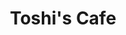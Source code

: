 ---
layout: place
title: "Toshi's Cafe"
permalink: /north-carolina/greensboro/toshi-s-cafe.html
stateAbbr: NC
stateName: North Carolina
cityName: Greensboro
seo:
  name: "Toshi's Cafe"
  type: Restaurant
  links: http://www.toshiscafe.com/
description: "Toshi's Cafe serves delicious sushi in Greensboro, North Carolina. Try fresh Japanese dishes for a great dining experience. "
place_id: ChIJ8w66dqIaU4gRifbD8WqBuvQ
photos:
  - name: >-
      places/ChIJ8w66dqIaU4gRifbD8WqBuvQ/photos/AeeoHcIuhRI_gtaA5YAYZh1wunbpFoofR5o0MG2P4j4oEnElB8RGuVFNULo3QAsZCOim3OI-uZNQAUCCrcGs2zJ78sZSlZ9yuN_R4PhJikIj60RTAV_iJh-nkwc0DgR9iiQZJAedlgHeollMB1nn0Tk_eDpRBpK4HJV1Iw6Y9wjLDS5wd8OGwQDzlQTlhzBv3I3Uho04KDIr-kxfFZ2Z7TsbEwobK9CltcL_cSaqJtU7p96fKJFIt4-3GLVk3NRs2W3_M2OzmJwcQR10Vfz4f3TZgzgVBYBhSaJsj_50DkaKcBm7Zg
    widthPx: 4496
    heightPx: 3000
    authorAttributions:
      - displayName: Toshi's Cafe
        uri: https://maps.google.com/maps/contrib/116924079762543600482
        photoUri: >-
          https://lh3.googleusercontent.com/a-/ALV-UjVnzRQiPjixDXOMLBaHhWCESJNalZbdPi6wKlZ38YIlIay5cHVH=s100-p-k-no-mo
    flagContentUri: >-
      https://www.google.com/local/imagery/report/?cb_client=maps_api_places.places_api&image_key=!1e10!2sAF1QipP0n8Z4_H3HEywyMfD0UWiek2ffvPtWfx5zWhVR&hl=en-US
    googleMapsUri: >-
      https://www.google.com/maps/place//data=!3m4!1e2!3m2!1sAF1QipP0n8Z4_H3HEywyMfD0UWiek2ffvPtWfx5zWhVR!2e10!4m2!3m1!1s0x88531aa276ba0ef3:0xf4ba816af1c3f689
  - name: >-
      places/ChIJ8w66dqIaU4gRifbD8WqBuvQ/photos/AeeoHcJjCS1sI0jj4KVsnclECdrarzkx5P4VGxI6JeGmxld9n5SOwlqEtUTofuudZWTo8Cr7gbxHnLM5NSCcBE1Hqo0UZvvFfX2kdPLtAwtV33xn3x2FgZm_LFFbz_AA-C8NCEvQldtQDif-YPqcwE8Y6RJDsogPUTSaqifAG7oFwqD2h-dts5dBiATzaD-U9xRciBg15U5PJ5Qhb306WfKaopAas-1R_3n4I2Fo0LSzmKgeTEP2k1vc3ZK_AGhhDwkkXMyWdNMwU-Y5T__ezTATzh9A2G4RPLilvBaMc_0Aa80BWLFcFsrIVwYgy7L8m9wSm82IcABQwy_Qi4j9AwvRJjsctXLfeVFSv4hjRwbjxUXws3E9WwiSwKrSNWfdsAaeyF_yD9TEiP65xtNAEb1D9S7bJmBw1yVE4OdaIPPIFQdWdg
    widthPx: 3024
    heightPx: 4032
    authorAttributions:
      - displayName: Anna
        uri: https://maps.google.com/maps/contrib/104061187193373077363
        photoUri: >-
          https://lh3.googleusercontent.com/a-/ALV-UjVkui35sTVNHwTjrlnvryW4ZdzSt7kCNMgmQOHIVR1IfL9iZVCbvA=s100-p-k-no-mo
    flagContentUri: >-
      https://www.google.com/local/imagery/report/?cb_client=maps_api_places.places_api&image_key=!1e10!2sCIHM0ogKEICAgMCIm_qsfA&hl=en-US
    googleMapsUri: >-
      https://www.google.com/maps/place//data=!3m4!1e2!3m2!1sCIHM0ogKEICAgMCIm_qsfA!2e10!4m2!3m1!1s0x88531aa276ba0ef3:0xf4ba816af1c3f689
  - name: >-
      places/ChIJ8w66dqIaU4gRifbD8WqBuvQ/photos/AeeoHcLYy155nUADr7g1U11aOKM-XInt_Epr0V-wPePRkLCudOE2PbSh6WMTH7BfpDBwvfjmjJo9Lu8xeQ4-LkL4KkNxguJbMM9iTiUwXo-3MlngNbiMAP5OlQinEIm3sir64R8zzRQettN_F-GLmznDTFrGZl3Vi2dLcFkMZoxlJMefktLmJWyh_VDN5MUY4JhQM8EVJaCp985D56oOmJMs1QT93QbAch_7tZ47oO91uFx1bNMerU73CBnGy7Jz11AnGdKSRqOGiwBLvBRny_OA75gdzqJcxR3XUjLUW7U9JB38pw
    widthPx: 1170
    heightPx: 853
    authorAttributions:
      - displayName: Toshi's Cafe
        uri: https://maps.google.com/maps/contrib/116924079762543600482
        photoUri: >-
          https://lh3.googleusercontent.com/a-/ALV-UjVnzRQiPjixDXOMLBaHhWCESJNalZbdPi6wKlZ38YIlIay5cHVH=s100-p-k-no-mo
    flagContentUri: >-
      https://www.google.com/local/imagery/report/?cb_client=maps_api_places.places_api&image_key=!1e10!2sAF1QipO39LNhzmV7dRqzBPRN4k4gNlV0gh6FnE7N6RoQ&hl=en-US
    googleMapsUri: >-
      https://www.google.com/maps/place//data=!3m4!1e2!3m2!1sAF1QipO39LNhzmV7dRqzBPRN4k4gNlV0gh6FnE7N6RoQ!2e10!4m2!3m1!1s0x88531aa276ba0ef3:0xf4ba816af1c3f689
  - name: >-
      places/ChIJ8w66dqIaU4gRifbD8WqBuvQ/photos/AeeoHcIj7nqpJhSaPDE8Fmd16gNEKvU3gnRmDL8_578wbFvuo4wRezZBZVoCf_PiQf8LBBeJwf4Onm_N9up_ZalNYHY0sx0O-TzIe9R8z_bDynn0Pr0s25Vr6x3j02ZrL4rJCFQWcHAlCGeQ2mBsBR0m8S7Ncbi-H57TDtgce0UredhNIcTiV55puVlohHdfqeVfGRWmhRfIWuEwgiz7wPqoLW82EHew2EqJcslUZotv6uRLMgY3K5-ErY_xyhZ7iYNFiwX2eMqh2VIU6ofxTP9PRML7WEj1yP-bVDOJ3HBJr9Z4EA
    widthPx: 4032
    heightPx: 2269
    authorAttributions:
      - displayName: Toshi's Cafe
        uri: https://maps.google.com/maps/contrib/116924079762543600482
        photoUri: >-
          https://lh3.googleusercontent.com/a-/ALV-UjVnzRQiPjixDXOMLBaHhWCESJNalZbdPi6wKlZ38YIlIay5cHVH=s100-p-k-no-mo
    flagContentUri: >-
      https://www.google.com/local/imagery/report/?cb_client=maps_api_places.places_api&image_key=!1e10!2sAF1QipNRxAA-OYaoz1oh4PupugAqwPfVErh95WAOQaYA&hl=en-US
    googleMapsUri: >-
      https://www.google.com/maps/place//data=!3m4!1e2!3m2!1sAF1QipNRxAA-OYaoz1oh4PupugAqwPfVErh95WAOQaYA!2e10!4m2!3m1!1s0x88531aa276ba0ef3:0xf4ba816af1c3f689
  - name: >-
      places/ChIJ8w66dqIaU4gRifbD8WqBuvQ/photos/AeeoHcK4lkobpU8PpSVgHhcdio560x2cjpb19vIKQqxiP-K-hwQA-a93lGSTYE7HapDRy92F5gNIMEmSKr5rn8VTEDoSgneiD8gyXuvaNsnE9XQs-XIWDuOaK9rzXP1ZXMT4PcHtb5iXSuQb-D6J-3hPHeYWS96oYKAIWG7L3wDm6gg192C806tuUIjcVZO6pTmn2hLdmRvex7Rty-v_jIlo7jy4jEm-mcmnlb242mjLodg6LWgIn4SDXkbKTEvW1dvGD2hg2DYSFkeyrLbZch8mVV0WfVmN2YqrzY-SVTzpSfF9H2ZToZtdRDeAODVpq7faTRoBYW25Z6gHsdycUpE5dZwlVUgWYbbE0UfG98ArWvYsOxIquFrgKlgYTm_HqABeOHoNo9UkyphWHY8s-hjmgKdgihfuq6om2vQGlmBxk6CdiF3D
    widthPx: 4032
    heightPx: 3024
    authorAttributions:
      - displayName: Casey Casas
        uri: https://maps.google.com/maps/contrib/116217334616280567426
        photoUri: >-
          https://lh3.googleusercontent.com/a-/ALV-UjWwBLDQz8AuD7QECTcCvf4siFnvEbC39EY-sITs5wcPhIZLp4A=s100-p-k-no-mo
    flagContentUri: >-
      https://www.google.com/local/imagery/report/?cb_client=maps_api_places.places_api&image_key=!1e10!2sCIHM0ogKEICAgICT2o2iqQE&hl=en-US
    googleMapsUri: >-
      https://www.google.com/maps/place//data=!3m4!1e2!3m2!1sCIHM0ogKEICAgICT2o2iqQE!2e10!4m2!3m1!1s0x88531aa276ba0ef3:0xf4ba816af1c3f689
  - name: >-
      places/ChIJ8w66dqIaU4gRifbD8WqBuvQ/photos/AeeoHcLOcotlG_0SblnDnVqZe4Sup2RXZq9lrPXhn7ocXXO02cYDsHw00htOwiPLJC_t0apm_06mxBNtwp4cF7JrzA9sX78YfShycqT7N1rvvyoY0aoM0irsvTV0dHNXwYagRih4y1ANQGfs7Lh-iXSFtX7tvHsvd4x4swF7a53E6OINmonR5ohQ8M6MbpAjplYMWyicJp7v6pknaqZMpf0a4EPq_fduUH62k-ZDwO9pJg9ayF8tNaKlTtNacMtgkGHgfAMUturpIfnKr5PR7HNhBI74jOW7z_TltZz3kVrPGs65Hgy_d6cY45YmTIu_4-A1tkP0bVwKHYht0e_P9bvs323EPmAZhGYDf5c0HurMf_jKsV_CROWJLUpN4ll8aokPRxP_s3CWz3LM5ypHFNKrF29rk_7dPw0o_Edk3iQWE6lz2FWb
    widthPx: 4032
    heightPx: 3024
    authorAttributions:
      - displayName: SB Khan
        uri: https://maps.google.com/maps/contrib/114279812174800355755
        photoUri: >-
          https://lh3.googleusercontent.com/a-/ALV-UjUvX0CDzQhNcA0n13hLBkar1F_vwTLFhH6_FZVUZ3U4wKCLdwfFew=s100-p-k-no-mo
    flagContentUri: >-
      https://www.google.com/local/imagery/report/?cb_client=maps_api_places.places_api&image_key=!1e10!2sCIHM0ogKEICAgICBjIPfngE&hl=en-US
    googleMapsUri: >-
      https://www.google.com/maps/place//data=!3m4!1e2!3m2!1sCIHM0ogKEICAgICBjIPfngE!2e10!4m2!3m1!1s0x88531aa276ba0ef3:0xf4ba816af1c3f689
  - name: >-
      places/ChIJ8w66dqIaU4gRifbD8WqBuvQ/photos/AeeoHcL3y1WtNDfgHwTswzyqRuNCuvFNepKaypgSg5yc3jaoUzn8wKTLlbF4xGkRfBdg4qLUKkOMOVLw13remI7b8ca2ch2YrZy-ylrsjymRFzgbjBCcnpMxaXqX6lOo5RMyDP6JfjFFh7kNgtKqjlnkfMTKiXWE6FmzMz90EIOP-iovUHaJvq-FKuJJB3B5rCJZHOs0W0DMKz5TTOM5k8yJmOtL_IurWODGpoDvwikiivumVoKvqtv95EBuAb22k_oWcA1VkBf-SE618Jgc1WvyK26fqM63Ye1m1Q3IkSdZvnBZqZ0QMf7Bx6lsPtSs8Cup_bbEi7yOTIPlfa9YRz1upUm6OJKkVkR9wvyJyfx0f5KB5eqre_KDkMu5NCNsyUmp8iWRLvjsEmAQVOuLAarsZv3ItckgQUYEMfpDy2DWbzmdvA
    widthPx: 3024
    heightPx: 4032
    authorAttributions:
      - displayName: Luisa Sanchez Ulerio
        uri: https://maps.google.com/maps/contrib/102594725445951406960
        photoUri: >-
          https://lh3.googleusercontent.com/a-/ALV-UjUduN42apu9cXjB0Suwh1WteuE_OKDHWezv5pPwE3_F0htoOO3N=s100-p-k-no-mo
    flagContentUri: >-
      https://www.google.com/local/imagery/report/?cb_client=maps_api_places.places_api&image_key=!1e10!2sCIHM0ogKEICAgICZgK6_Ow&hl=en-US
    googleMapsUri: >-
      https://www.google.com/maps/place//data=!3m4!1e2!3m2!1sCIHM0ogKEICAgICZgK6_Ow!2e10!4m2!3m1!1s0x88531aa276ba0ef3:0xf4ba816af1c3f689
  - name: >-
      places/ChIJ8w66dqIaU4gRifbD8WqBuvQ/photos/AeeoHcKONr7uEprz_5KZB6mqSkgeLl-o8_LM6Ol3jsoJS4XQiDvXhBtEGRWrlzgszT2BzOkQBe4sKJBDXU5aNvVjU68JfXFKZ2gR5N6zuu4SlIh93pGLGg-EYbx8XXvWQLX35mjfM9Fu5G-x4KPiKIEjteCWETapOm4Y0rJlJ7O_V0LIRXcB9Q2IQwDrehPP1jPjSoVW95SogOO4NakYKDSgBmWyyJgxwfS5FFgg1m7jABzJqs4pYuPiAVCf31gwth-5k9-objmQOYAh9yneCpsgAJ_KSJSEgJBvmdr9YAHGX_6xIw
    widthPx: 4032
    heightPx: 3024
    authorAttributions:
      - displayName: Toshi's Cafe
        uri: https://maps.google.com/maps/contrib/116924079762543600482
        photoUri: >-
          https://lh3.googleusercontent.com/a-/ALV-UjVnzRQiPjixDXOMLBaHhWCESJNalZbdPi6wKlZ38YIlIay5cHVH=s100-p-k-no-mo
    flagContentUri: >-
      https://www.google.com/local/imagery/report/?cb_client=maps_api_places.places_api&image_key=!1e10!2sAF1QipMKOr0jcUShvexZbBlSeMGMW4e-t3QZKYmloedU&hl=en-US
    googleMapsUri: >-
      https://www.google.com/maps/place//data=!3m4!1e2!3m2!1sAF1QipMKOr0jcUShvexZbBlSeMGMW4e-t3QZKYmloedU!2e10!4m2!3m1!1s0x88531aa276ba0ef3:0xf4ba816af1c3f689
  - name: >-
      places/ChIJ8w66dqIaU4gRifbD8WqBuvQ/photos/AeeoHcIkiW5w1mFC0e3IZATlvchGHVlBfzKmW6_rTqhGMxQmx2YPca2JTLOBbS57uWhn9hcoZODhcuoyv5Z3lsLSI9eCi0jlb5LOwBoptaVvVGZX0ypFBRqQmzR341ELUjZEKu9eHTSwLRLTxbdqE_cNgvAYE9AmgQLYsuYzupg0JADJNL4ux9Bdy7_wgLaYrQUeK7VkZw-n5Gof2sYUD_ptlfOTUUclt2YwSCxFNahM6Qh6HToTkFm6ytdbpXU9CVAvQKdefGGFvld_D4sGqYi4xlB0KEVo2KohaCC0yQ-CsJ8XfA
    widthPx: 3024
    heightPx: 4032
    authorAttributions:
      - displayName: Toshi's Cafe
        uri: https://maps.google.com/maps/contrib/116924079762543600482
        photoUri: >-
          https://lh3.googleusercontent.com/a-/ALV-UjVnzRQiPjixDXOMLBaHhWCESJNalZbdPi6wKlZ38YIlIay5cHVH=s100-p-k-no-mo
    flagContentUri: >-
      https://www.google.com/local/imagery/report/?cb_client=maps_api_places.places_api&image_key=!1e10!2sAF1QipMpJsy2X0MNsBnYDAuOrh8E4EDwPDBznxVk8OR0&hl=en-US
    googleMapsUri: >-
      https://www.google.com/maps/place//data=!3m4!1e2!3m2!1sAF1QipMpJsy2X0MNsBnYDAuOrh8E4EDwPDBznxVk8OR0!2e10!4m2!3m1!1s0x88531aa276ba0ef3:0xf4ba816af1c3f689
  - name: >-
      places/ChIJ8w66dqIaU4gRifbD8WqBuvQ/photos/AeeoHcIxW9L2Mv1akKPWAnoXuwLjHIh02TwBbSgewWtDLGLx7FEsq7NZxGS-QC98AjnV3WWOiuixrJv1H47BSKu0tQfmaOPQxpU-ZIDjGou4O3iiC3TTGFXJJeJ4E8S7g35j6skoyXVSUAcOWvAV3rBG0ZBGR9SfIopyedcupLr3l3bQHEMZbSk7wKZVKn2FAuOdeiya9LY3g4z5K4-YsJWikixB9bvZWQkXVpQwl_wJ_Qk3jyxIaYTwGHTkZbpw-FmFkVGhXijROSwWWjPQtKZvzinv2dRrLRkTR8L4aHytwvlY4Q
    widthPx: 4032
    heightPx: 3024
    authorAttributions:
      - displayName: Toshi's Cafe
        uri: https://maps.google.com/maps/contrib/116924079762543600482
        photoUri: >-
          https://lh3.googleusercontent.com/a-/ALV-UjVnzRQiPjixDXOMLBaHhWCESJNalZbdPi6wKlZ38YIlIay5cHVH=s100-p-k-no-mo
    flagContentUri: >-
      https://www.google.com/local/imagery/report/?cb_client=maps_api_places.places_api&image_key=!1e10!2sAF1QipOKMbEfiAwGHCdCQsJ9cmiTzbzdFHzOJ-wCdlwl&hl=en-US
    googleMapsUri: >-
      https://www.google.com/maps/place//data=!3m4!1e2!3m2!1sAF1QipOKMbEfiAwGHCdCQsJ9cmiTzbzdFHzOJ-wCdlwl!2e10!4m2!3m1!1s0x88531aa276ba0ef3:0xf4ba816af1c3f689
address: 5710 W Gate City Blvd FF, Greensboro, NC 27407, USA
street: 5710 W Gate City Blvd FF
city: Greensboro
state: NC
zip: '27407'
country: USA
neighborhood: null
latitude: '36.016783'
longitude: '-79.898313'
accessibility_options:
  wheelchairAccessibleParking: true
  wheelchairAccessibleEntrance: true
  wheelchairAccessibleRestroom: true
  wheelchairAccessibleSeating: true
business_status: OPERATIONAL
name: Toshi's Cafe
google_maps_links:
  directionsUri: >-
    https://www.google.com/maps/dir//''/data=!4m7!4m6!1m1!4e2!1m2!1m1!1s0x88531aa276ba0ef3:0xf4ba816af1c3f689!3e0
  placeUri: https://maps.google.com/?cid=17634549587245266569
  writeAReviewUri: >-
    https://www.google.com/maps/place//data=!4m3!3m2!1s0x88531aa276ba0ef3:0xf4ba816af1c3f689!12e1
  reviewsUri: >-
    https://www.google.com/maps/place//data=!4m4!3m3!1s0x88531aa276ba0ef3:0xf4ba816af1c3f689!9m1!1b1
  photosUri: >-
    https://www.google.com/maps/place//data=!4m3!3m2!1s0x88531aa276ba0ef3:0xf4ba816af1c3f689!10e5
primary_type: Restaurant
opening_hours:
  regular: null
  current: null
secondary_opening_hours:
  regular:
    weekdayDescriptions: null
    type: null
  current:
    weekdayDescriptions: null
    type: null
phone: (336) 297-2288
price_level: PRICE_LEVEL_INEXPENSIVE
price_range: $10 &ndash; $20
rating: '4.8'
rating_count: 515
website: http://www.toshiscafe.com/
reviews: null
parking_options: null
payment_options: null
allow_dogs: null
curbside_pickup: null
delivery: null
dine_in: null
good_for_children: null
good_for_groups: null
good_for_sports: null
live_music: null
menu_for_children: null
outdoor_seating: null
reservable: null
restroom: null
serves_beer: null
serves_breakfast: null
serves_brunch: null
serves_cocktails: null
serves_coffee: null
serves_dinner: null
serves_dessert: null
serves_lunch: null
serves_vegetarian_food: null
serves_wine: null
takeout: null
summary: null

---